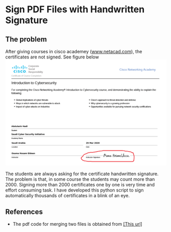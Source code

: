 # Sign PDF Files with Handwritten Signature

## The problem
After giving courses in cisco academey (www.netacad.com), the certificates are not signed. See figure below
![without_sign_image](https://github.com/mohandesosama/Handwritten-Signing-PDF-Certificates/blob/master/images/certificate_with_sign.png)

The students are always asking for the certificate handwritten signature. The problem is that, in some course the students may count more than 2000. Signing more than 2000 certificates one by one is very time and effort consuming task. I have developed this python script to sign automatically thousands of certificates in a blink of an eye. 





## References 
* The pdf code for merging two files is obtained from [[This url]](https://stackoverflow.com/questions/13276409/how-to-add-image-to-pdf-file-in-python)

 
